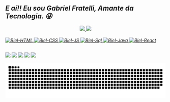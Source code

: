 ## <i>E aí!!  Eu sou Gabriel Fratelli, Amante da Tecnologia.<i> 😜

<div align="center">
  <a href="https://github.com/GabrielFratelli">
  <img height="140em" src="https://github-readme-stats.vercel.app/api?username=GabrielFratelli&show_icons=true&theme=tokyonight&include_all_commits=true&count_private=true"/>
  <img height="140em" src="https://github-readme-stats.vercel.app/api/top-langs/?username=GabrielFratelli&layout=compact&langs_count=7&theme=tokyonight"/>
</div>
 
<div style="display: inline_block"><br>
  <img align="center" alt="Biel-HTML" height="30" width="40" src="https://cdn.jsdelivr.net/gh/devicons/devicon/icons/html5/html5-original.svg" />
  <img align="center" alt="Biel-CSS" height="30" width="40" src="https://cdn.jsdelivr.net/gh/devicons/devicon/icons/css3/css3-original.svg" />
  <img align="center" alt="Biel-JS" height="30" width="40" src="https://cdn.jsdelivr.net/gh/devicons/devicon/icons/javascript/javascript-original.svg" />
  <img align="center" alt="Biel-Sql" height="30" width="40" src="https://cdn.jsdelivr.net/gh/devicons/devicon/icons/mysql/mysql-plain.svg" />
  <img align="center" alt="Biel-Java" height="30" width="40" src="https://cdn.jsdelivr.net/gh/devicons/devicon/icons/java/java-original.svg" />
  <img align="center" alt="Biel-React" height="30" width="40" src="https://cdn.jsdelivr.net/gh/devicons/devicon/icons/react/react-original.svg" />
</div> 
 
##
  
<div>
   <a href="https://www.facebook.com/gabriel.cassiano.79219754" target="_blank"><img src="https://img.shields.io/badge/Facebook-1877F2?style=for-the-badge&logo=facebook&logoColor=white" target="_blank"></a>
   <a href="https://www.instagram.com/gabrielfcassiano/" target="_blank"><img src="https://img.shields.io/badge/-Instagram-%23E4405F?style=for-the-badge&logo=instagram&logoColor=white" target="_blank"></a>
   <a href="https://www.twitch.tv/gabrielfratelli" target="_blank"><img src="https://img.shields.io/badge/Twitch-9146FF?style=for-the-badge&logo=twitch&logoColor=white" target="_blank"></a>
   <a href="mailto:gabriel.fratelli99@gmail.com"><img src="https://img.shields.io/badge/Gmail-D14836?style=for-the-badge&logo=gmail&logoColor=white" target="_blank"></a>
   <a href="https://www.linkedin.com/in/gabriel-fratelli-cassiano/" target="_blank"><img src="https://img.shields.io/badge/-LinkedIn-%230077B5?style=for-the-badge&logo=linkedin&logoColor=white" target="_blank"></a> 
  
  ![Snake animation](https://github.com/GabrielFratelli/GabrielFratelli/blob/output/github-contribution-grid-snake.svg)
</div>
